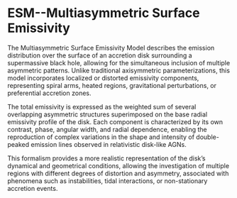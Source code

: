 # ESM--Multiasymmetric Surface Emissivity

The Multiasymmetric Surface Emissivity Model describes the emission distribution over the surface of an accretion disk surrounding a supermassive black hole, allowing for the simultaneous inclusion of multiple asymmetric patterns. Unlike traditional axisymmetric parameterizations, this model incorporates localized or distorted emissivity components, representing spiral arms, heated regions, gravitational perturbations, or preferential accretion zones.

The total emissivity is expressed as the weighted sum of several overlapping asymmetric structures superimposed on the base radial emissivity profile of the disk. Each component is characterized by its own contrast, phase, angular width, and radial dependence, enabling the reproduction of complex variations in the shape and intensity of double-peaked emission lines observed in relativistic disk-like AGNs.

This formalism provides a more realistic representation of the disk’s dynamical and geometrical conditions, allowing the investigation of multiple regions with different degrees of distortion and asymmetry, associated with phenomena such as instabilities, tidal interactions, or non-stationary accretion events.
